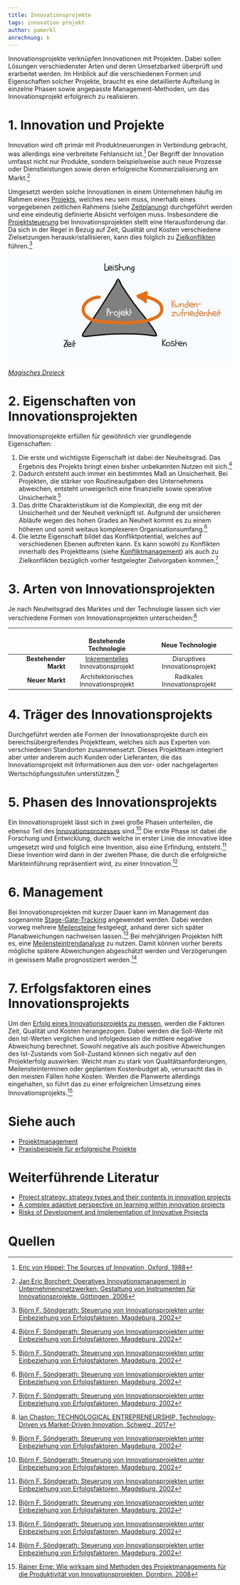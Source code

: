 ```yaml
---
title: Innovationsprojekte
tags: innovation projekt
author: pamerkl
anrechnung: k
---
```


Innovationsprojekte verknüpfen Innovationen mit Projekten. Dabei sollen Lösungen verschiedenster Arten und deren Umsetzbarkeit überprüft und erarbeitet werden. Im Hinblick auf die verschiedenen Formen und Eigenschaften solcher Projekte, braucht es eine detaillierte Aufteilung in einzelne Phasen sowie angepasste Management-Methoden, um das Innovationsprojekt erfolgreich zu realisieren.

# 1.	Innovation und Projekte

Innovation wird oft primär mit Produktneuerungen in Verbindung gebracht, was allerdings eine verbreitete Fehlansicht ist.[^1] Der Begriff der Innovation umfasst nicht nur Produkte, sondern beispielsweise auch neue Prozesse oder Dienstleistungen sowie deren erfolgreiche Kommerzialisierung am Markt.[^2]

Umgesetzt werden solche Innovationen in einem Unternehmen häufig im Rahmen eines [Projekts](Projekt.md), welches neu sein muss, innerhalb eines vorgegebenen zeitlichen Rahmens (siehe [Zeitplanung](Zeitplanung.md)) durchgeführt werden und eine eindeutig definierte Absicht verfolgen muss. Insbesondere die [Projektsteuerung](Projektsteuerung.md) bei Innovationsprojekten stellt eine Herausforderung dar. Da sich in der Regel in Bezug auf Zeit, Qualität und Kosten verschiedene Zielsetzungen herauskristallisieren, kann dies folglich zu [Zielkonflikten](Zielkonflikte.md) führen.[^3]

<img src="Innovationsprojekte/magisches-dreieck-pm.jpg" alt="Magisches Dreieck" width="500"/>

*[Magisches Dreieck](Magisches_Dreieck.md)*

# 2.	Eigenschaften von Innovationsprojekten

Innovationsprojekte erfüllen für gewöhnlich vier grundlegende Eigenschaften:
1. Die erste und wichtigste Eigenschaft ist dabei der Neuheitsgrad. Das Ergebnis des Projekts bringt einen bisher unbekannten Nutzen mit sich.[^3]
2. Dadurch entsteht auch immer ein bestimmtes Maß an Unsicherheit. Bei Projekten, die stärker von Routineaufgaben des Unternehmens abweichen, entsteht unweigerlich eine finanzielle sowie operative Unsicherheit.[^3]
3. Das dritte Charakteristikum ist die Komplexität, die eng mit der Unsicherheit und der Neuheit verknüpft ist. Aufgrund der unsicheren Abläufe wegen des hohen Grades an Neuheit kommt es zu einem höheren und somit weitaus komplexeren Organisationsumfang.[^3]
4. Die letzte Eigenschaft bildet das Konfliktpotential, welches auf verschiedenen Ebenen auftreten kann. Es kann sowohl zu Konflikten innerhalb des Projektteams (siehe [Konfliktmanagement](Konfliktmanagement.md)) als auch zu Zielkonflikten bezüglich vorher festgelegter Zielvorgaben kommen.[^3]

# 3.	Arten von Innovationsprojekten

Je nach Neuheitsgrad des Marktes und der Technologie lassen sich vier verschiedene Formen von Innovationsprojekten unterscheiden:[^4]

|         |<img width=150/><br>Bestehende Technologie|<img width=200/><br>Neue Technologie|
| -------------: | :-------------: | :-------------: |
|**Bestehender Markt**|[Inkrementelles](Increment.md)<br>Innovationsprojekt|Disruptives<br>Innovationsprojekt|
|**Neuer Markt**|Architektonisches<br>Innovationsprojekt|Radikales<br>Innovationsprojekt|

# 4.	Träger des Innovationsprojekts

Durchgeführt werden alle Formen der Innovationsprojekte durch ein bereichsübergreifendes Projektteam, welches sich aus Experten von verschiedenen Standorten zusammensetzt. Dieses Projektteam integriert aber unter anderem auch Kunden oder Lieferanten, die das Innovationsprojekt mit Informationen aus den vor- oder nachgelagerten Wertschöpfungsstufen unterstützen.[^3]

# 5.	Phasen des Innovationsprojekts

Ein Innovationsprojekt lässt sich in zwei große Phasen unterteilen, die ebenso Teil des [Innovationsprozesses](https://wirtschaftslexikon.gabler.de/definition/innovationsprozess-41599) sind.[^3]
Die erste Phase ist dabei die Forschung und Entwicklung, durch welche in erster Linie die innovative Idee umgesetzt wird und folglich eine Invention, also eine Erfindung, entsteht.[^3]
Diese Invention wird dann in der zweiten Phase, die durch die erfolgreiche Markteinführung repräsentiert wird, zu einer Innovation.[^3]

# 6.	Management

Bei Innovationsprojekten mit kurzer Dauer kann im Management das sogenannte [Stage-Gate-Tracking](https://de.wikipedia.org/wiki/Stage-Gate-Modell#:~:text=Das%20Stage%2DGate%2DModell%20wurde,lediglich%20eine%20suboptimale%20Ber%C3%BCcksichtigung%20fanden.) angewendet werden. Dabei werden vorweg mehrere [Meilensteine](Meilensteine.md) festgelegt, anhand derer sich später Planabweichungen nachweisen lassen.[^3]
Bei mehrjährigen Projekten hilft es, eine [Meilensteintrendanalyse](Meilensteintrendanalyse.md) zu nutzen. Damit können vorher bereits mögliche spätere Abweichungen abgeschätzt werden und Verzögerungen in gewissem Maße prognostiziert werden.[^3]

# 7.	Erfolgsfaktoren eines Innovationsprojekts

Um den [Erfolg eines Innovationsprojekts zu messen](Erfolgsmessung.md), werden die Faktoren Zeit, Qualität und Kosten herangezogen. Dabei werden die Soll-Werte mit den Ist-Werten verglichen und infolgedessen die mittlere negative Abweichung berechnet. Sowohl negative als auch positive Abweichungen des Ist-Zustands vom Soll-Zustand können sich negativ auf den Projekterfolg auswirken. Weicht man zu stark von Qualitätsanforderungen, Meilensteinterminen oder geplantem Kostenbudget ab, verursacht das in den meisten Fällen hohe Kosten. Werden die Planwerte allerdings eingehalten, so führt das zu einer erfolgreichen Umsetzung eines Innovationsprojekts.[^5]



# Siehe auch

* [Projektmanagement](Projektmanagement.md)
* [Praxisbeispiele für erfolgreiche Projekte](Praxisbeispiele_erfolgreiche_Projekte.md)

# Weiterführende Literatur

* [Project strategy: strategy types and their contents in innovation projects](https://www.emerald.com/insight/content/doi/10.1108/17538370810846414/full/html?skipTracking=true)
* [A complex adaptive perspective on learning within innovation projects](https://www.emerald.com/insight/content/doi/10.1108/09696470310497177/full/html?casa_token=sGYcffGP2QIAAAAA:Y-vCtYQIiCmw0WQ_dl4H_jlzhjgFd4WTset6XZL2SJE84cjCv7_guhodcM4HHH2SJD4YEvr-ecyJzjLYnA21jSMyxinkMcO3R8rYa8020Jb6r3x7vRFl)
* [Risks of Development and Implementation of Innovative Projects](https://www.richtmann.org/journal/index.php/mjss/article/view/7373)

# Quellen

[^1]: [Eric von Hippel: The Sources of Innovation, Oxford, 1988](https://link.springer.com/content/pdf/10.1007/978-3-8349-9320-5_10.pdf)
[^2]: [Jan Eric Borchert: Operatives Innovationsmanagement in Unternehmensnetzwerken: Gestaltung von Instrumenten für Innovationsprojekte, Göttingen, 2006](https://books.google.de/books?hl=de&lr=&id=SBH_DwAAQBAJ&oi=fnd&pg=PR14&dq=innovationsprojekte&ots=ysHBRqOPqJ&sig=hWOvhN2a1oV1_59y_G0V0SzSxcU&redir_esc=y#v=onepage&q=innovationsprojekte&f=false)
[^3]: [ Björn F. Söndgerath: Steuerung von Innovationsprojekten unter Einbeziehung von Erfolgsfaktoren, Magdeburg, 2002](https://opendata.uni-halle.de/bitstream/1981185920/10766/1/bjosoendgerath.pdf)
[^4]: [Ian Chaston: TECHNOLOGICAL ENTREPRENEURSHIP. Technology-Driven vs Market-Driven Innovation, Schweiz, 2017](https://link.springer.com/content/pdf/10.1007%2F978-3-319-45850-2.pdf)
[^5]: [Rainer Erne: Wie wirksam sind Methoden des Projektmanagements für die Produktivität von Innovationsprojekten, Dornbirn, 2008](https://idp-lab.org/wp-content/uploads/IDP-Lab-Rainer-Erne-Wie-wirksam-sind-Methoden-des-Projektmanagements-f%C3%BCr-die-Produktivit%C3%A4t-von-Innovationsprojekten.pdf)

